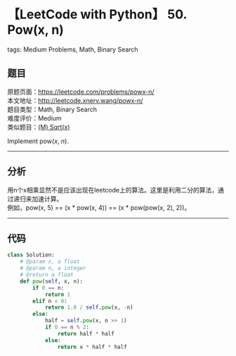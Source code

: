 # 【LeetCode with Python】 50. Pow(x, n)
tags: Medium Problems, Math, Binary Search

## 题目
原题页面：<https://leetcode.com/problems/powx-n/><br/>
本文地址：<http://leetcode.xnerv.wang/powx-n/><br/>
题目类型：Math, Binary Search<br/>
难度评价：Medium<br/>
类似题目：[(M) Sqrt(x)](/sqrtx/)<br/>

Implement pow(*x*, *n*).<br/>

<!-- more -->

---
## 分析
用n个x相乘显然不是应该出现在leetcode上的算法。这里是利用二分的算法，通过递归来加速计算。<br/>
例如，pow(x, 5) == (x * pow(x, 4)) == (x * pow(pow(x, 2), 2))。<br/>

---
## 代码
``` python
class Solution:
    # @param x, a float
    # @param n, a integer
    # @return a float
    def pow(self, x, n):
        if 0 == n:
            return 1
        elif n < 0:
            return 1.0 / self.pow(x, -n)
        else:
            half = self.pow(x, n >> 1)
            if 0 == n % 2:
                return half * half
            else:
                return x * half * half
```
